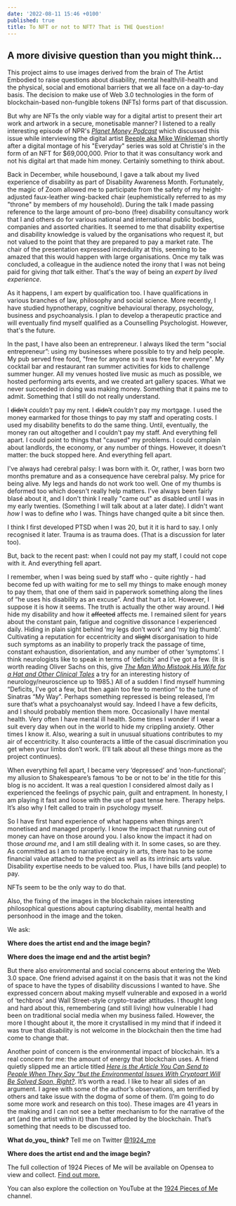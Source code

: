 ```yaml
---
date: '2022-08-11 15:46 +0100'
published: true
title: To NFT or not to NFT? That is THE Question!
---
```

## A more divisive question than you might think...

This project aims to use images derived from the brain of The Artist Embodied to raise questions about disability, mental health/ill-health and the physical, social and emotional barriers that we all face on a day-to-day basis. The decision to make use of Web 3.0 technologies in the form of blockchain-based non-fungible tokens (NFTs) forms part of that discussion. 

But why are NFTs the only viable way for a digital artist to present their art work and artwork in a secure, monetisable manner? I listened to a really interesting episode of NPR's [_Planet Money Podcast_](https://podcasts.apple.com/gb/podcast/planet-money/id290783428?i=1000512778687 "$69 Million JPEG Podcast Episode") which discussed this issue while interviewing the digital artist [Beeple aka Mike Winkleman](https://www.beeple-crap.com/ "Beeple's website") shortly after a digital montage of his "Everyday" series was sold at Christie's in the form of an NFT for $69,000,000. Prior to that it was consultancy work and not his digital art that made him money. Certainly something to think about.

Back in December, while housebound, I gave a talk about my lived experience of disability as part of Disability Awareness Month. Fortunately, the magic of Zoom allowed me to participate from the safety of my height-adjusted faux-leather wing-backed chair (euphemistically referred to as my "throne" by members of my household). During the talk I made passing reference to the large amount of pro-bono (free) disability consultancy work that I and others do for various national and international public bodies, companies and assorted charities. It seemed to me that disability expertise and disability knowledge is valued by the organisations who request it, but not valued to the point that they are prepared to pay a market rate. The chair of the presentation expressed incredulity at this, seeming to be amazed that this would happen with large organisations. Once my talk was concluded, a colleague in the audience noted the irony that I was not being paid for giving _that_ talk either. That's the way of being an _expert by lived experience_.

As it happens, I am expert by qualification too. I have qualifications in various branches of law, philosophy and social science. More recently, I have studied hypnotherapy, cognitive behavioural therapy, psychology, business and psychoanalysis. I plan to develop a therapeutic practice and will eventually find myself qualified as a Counselling Psychologist. However, that's the future.

In the past, I have also been an entrepreneur. I always liked the term "social entrepreneur”: using my businesses where possible to try and help people. My pub served free food, "free for anyone so it was free for everyone". My cocktail bar and restaurant ran summer activities for kids to challenge summer hunger. All my venues hosted live music as much as possible, we hosted performing arts events, and we created art gallery spaces. What we never succeeded in doing was making money. Something that it pains me to admit. Something that I still do not really understand.

I ~~didn't~~ _couldn't_ pay my rent. I ~~didn't~~ _couldn't_ pay my mortgage. I used the money earmarked for those things to pay my staff and operating costs. I used my disability benefits to do the same thing. Until, eventually, the money ran out altogether and I couldn't pay my staff. And everything fell apart. I could point to things that "caused" my problems. I could complain about landlords, the economy, or any number of things. However, it doesn't matter: the buck stopped here. And everything fell apart.

I've always had cerebral palsy: I was born with it. Or, rather, I was born two months premature and as a consequence have cerebral palsy. My price for being alive. My legs and hands do not work too well. One of my thumbs is deformed too which doesn't really help matters. I've always been fairly blasé about it, and I don't think I really "came out" as disabled until I was in my early twenties. (Something I will talk about at a later date). I didn't want _how_ I was to define _who_ I was. Things have changed quite a bit since then.

I think I first developed PTSD when I was 20, but it it is hard to say. I only recognised it later. Trauma is as trauma does. (That is a discussion for later too). 

But, back to the recent past: when I could not pay my staff, I could not cope with it. And everything fell apart. 

I remember, when I was being sued by staff who - quite rightly - had become fed up with waiting for me to sell my things to make enough money to pay them, that one of them said in paperwork something along the lines of “he uses his disability as an excuse”. And that hurt a lot. However, I suppose it is how it seems. The truth is actually the other way around. I ~~hid~~ hide my disability and how it ~~affected~~ affects me. I remained silent for years about the constant pain, fatigue and cognitive dissonance I experienced daily. Hiding in plain sight behind ‘my legs don’t work’ and ‘my big thumb’. Cultivating a reputation for eccentricity and ~~slight~~ disorganisation to hide such symptoms as an inability to properly track the passage of time, constant exhaustion, disorientation, and any number of other ‘symptoms’. I think neurologists like to speak in terms of ‘deficits’ and I’ve got a few. (It is worth reading Oliver Sachs on this, give _[The Man Who Mistook His Wife for a Hat and Other Clinical Tales](https://en.wikipedia.org/wiki/The_Man_Who_Mistook_His_Wife_for_a_Hat "Link to The Man Who Mistook His Wife for a Hat on Wikepedia")_ a try for an interesting history of neurology/neuroscience up to 1985.) All of a sudden I find myself humming “Deficits, I’ve got a few, but then again too few to mention” to the tune of Sinatras “My Way”. Perhaps something repressed is being released, I’m sure that’s what a psychoanalyst would say. Indeed I have a few deficits, and I should probably mention them more. Occasionally I have mental health. Very often I have mental ill health. Some times I wonder if I wear a suit every day when out in the world to hide my crippling anxiety. Other times I know it. Also, wearing a suit in unusual situations contributes to my air of eccentricity. It also counteracts a little of the casual discrimination you get when your limbs don’t work. (I’ll talk about all these things more as the project continues). 

When everything fell apart, I became very ‘depressed’ and ‘non-functional’; my allusion to Shakespeare’s famous ‘to be or not to be’ in the title for this blog is no accident. It was a real question I considered almost daily as I experienced the feelings of psychic pain, guilt and entrapment. In honesty, I am playing it fast and loose with the use of past tense here. Therapy helps. It’s also why I felt called to train in psychology myself. 

So I have first hand experience of what happens when things aren’t monetised and managed properly. I know the impact that running out of money can have on those around you. I also know the impact it had on those _around me_, and I am still dealing with it. In some cases, so are they. As committed as I am to narrative enquiry in arts, there has to be some financial value attached to the project as well as its intrinsic arts value. Disability expertise needs to be valued too. Plus, I have bills (and people) to pay.

NFTs seem to be the only way to do that.

Also, the fixing of the images in the blockchain raises interesting philosophical questions about capturing disability, mental health and personhood in the image and the token. 

We ask: 

**Where does the artist end and the image begin?**

**Where does the image end and the artist begin?**

But there also environmental and social concerns about entering the Web 3.0 space. One friend advised against it on the basis that it was not the kind of space to have the types of disability discussions I wanted to have. She expressed concern about making myself vulnerable and exposed in a world of ‘techbros’ and Wall Street-style crypto-trader attitudes. I thought long and hard about this, remembering (and still living) how vulnerable I had been on traditional social media when my business failed. However, the more I thought about it, the more it crystallised in my mind that if indeed it was true that disability is not welcome in the blockchain then the time had come to change that. 

Another point of concern is the environmental impact of blockchain. It’s a real concern for me: the amount of energy that blockchain uses. A friend quietly slipped me an article titled [_Here is the Article You Can Send to People When They Say “but the Environmental Issues With Cryptoart Will Be Solved Soon, Right?_](https://everestpipkin.medium.com/but-the-environmental-issues-with-cryptoart-1128ef72e6a3 "Link to Article by Everest Pipkin "). It’s worth a read. I like to hear all sides of an argument. I agree with some of the author’s observations, am terrified by others and take issue with the dogma of some of them. (I’m going to do some more work and research on this too). These images are 41 years in the making and I can not see a better mechanism to for the narrative of the art (and the artist within it) than that afforded by the blockchain. That’s something that needs to be discussed too.

**What do_you_ think?** Tell me on Twitter [@1924_me](https://twitter.com/1924_me "Twitter for 1924 Pieces of Me")

**Where does the artist end and the image begin?**

The full collection of 1924 Pieces of Me will be available on Opensea to view and collect. [Find out more.](https://opensea.io/collection/1924piecesofme "Link to 1924 Pieces of Me collection on Opensea")

You can also explore the collection on YouTube at the [1924 Pieces of Me](https://www.youtube.com/channel/UCN0AC9XH3ED7TQBigOZYxrQ "Link to YouTube channel") channel.
